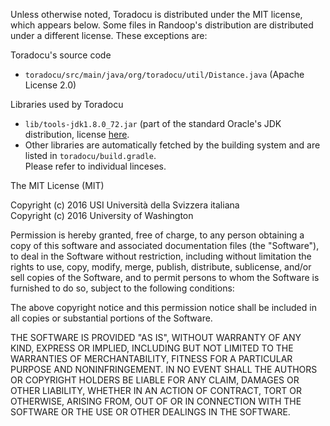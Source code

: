 Unless otherwise noted, Toradocu is distributed under the MIT license,
which appears below. Some files in Randoop's distribution are
distributed under a different license. These exceptions are:

Toradocu's source code
* ```toradocu/src/main/java/org/toradocu/util/Distance.java``` (Apache License 2.0)

Libraries used by Toradocu
* ```lib/tools-jdk1.8.0_72.jar``` (part of the standard Oracle's JDK distribution, 
  license [here](http://www.oracle.com/technetwork/java/javase/terms/license/index.html).
* Other libraries are automatically fetched by the building system and are listed in ```toradocu/build.gradle```.  
  Please refer to individual linceses.
  

The MIT License (MIT)

Copyright (c) 2016 USI Università della Svizzera italiana  
Copyright (c) 2016 University of Washington

Permission is hereby granted, free of charge, to any person obtaining a copy
of this software and associated documentation files (the "Software"), to deal
in the Software without restriction, including without limitation the rights
to use, copy, modify, merge, publish, distribute, sublicense, and/or sell
copies of the Software, and to permit persons to whom the Software is
furnished to do so, subject to the following conditions:

The above copyright notice and this permission notice shall be included in all
copies or substantial portions of the Software.

THE SOFTWARE IS PROVIDED "AS IS", WITHOUT WARRANTY OF ANY KIND, EXPRESS OR
IMPLIED, INCLUDING BUT NOT LIMITED TO THE WARRANTIES OF MERCHANTABILITY,
FITNESS FOR A PARTICULAR PURPOSE AND NONINFRINGEMENT. IN NO EVENT SHALL THE
AUTHORS OR COPYRIGHT HOLDERS BE LIABLE FOR ANY CLAIM, DAMAGES OR OTHER
LIABILITY, WHETHER IN AN ACTION OF CONTRACT, TORT OR OTHERWISE, ARISING FROM,
OUT OF OR IN CONNECTION WITH THE SOFTWARE OR THE USE OR OTHER DEALINGS IN THE
SOFTWARE.

